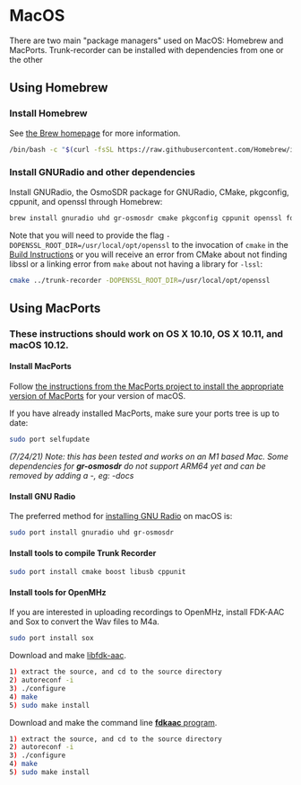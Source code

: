 # MacOS
There are two main "package managers" used on MacOS: Homebrew and MacPorts. Trunk-recorder can be installed with dependencies from one or the other

## Using Homebrew
### Install Homebrew
See [the Brew homepage](https://brew.sh) for more information.
```bash
/bin/bash -c "$(curl -fsSL https://raw.githubusercontent.com/Homebrew/install/master/install.sh)"
```

### Install GNURadio and other dependencies
Install GNURadio, the OsmoSDR package for GNURadio, CMake, pkgconfig, cppunit, and openssl through Homebrew:
```bash
brew install gnuradio uhd gr-osmosdr cmake pkgconfig cppunit openssl fdk-aac-encoder sox
```
Note that you will need to provide the flag `-DOPENSSL_ROOT_DIR=/usr/local/opt/openssl` to the invocation of `cmake` in the [Build Instructions](https://github.com/robotastic/trunk-recorder/wiki/Building-Trunk-Recorder) or you will receive an error from CMake about not finding libssl or a linking error from `make` about not having a library for `-lssl`:
```bash
cmake ../trunk-recorder -DOPENSSL_ROOT_DIR=/usr/local/opt/openssl
```
## Using MacPorts
### These instructions should work on OS X 10.10, OS X 10.11, and macOS 10.12.

#### Install MacPorts 

Follow [the instructions from the MacPorts project to install the appropriate version of MacPorts](https://www.macports.org/install.php) for your version of macOS.

If you have already installed MacPorts, make sure your ports tree is up to date:
```bash
sudo port selfupdate
```

*(7/24/21) Note: this has been tested and works on an M1 based Mac. Some dependencies for **gr-osmosdr** do not support ARM64 yet and can be removed by adding a -, eg: -docs*

#### Install GNU Radio

The preferred method for [installing GNU Radio](http://gnuradio.org/redmine/projects/gnuradio/wiki/InstallingGR) on macOS is: 
 
```bash
sudo port install gnuradio uhd gr-osmosdr
```

#### Install tools to compile Trunk Recorder
```bash
sudo port install cmake boost libusb cppunit
```

#### Install tools for OpenMHz
If you are interested in uploading recordings to OpenMHz, install FDK-AAC and Sox  to convert the Wav files to M4a.
```bash
sudo port install sox
```

Download and make [libfdk-aac](https://github.com/mstorsjo/fdk-aac).
```bash
1) extract the source, and cd to the source directory
2) autoreconf -i
3) ./configure
4) make
5) sudo make install
```

Download and make the command line [**fdkaac** program](https://github.com/nu774/fdkaac).
```bash
1) extract the source, and cd to the source directory
2) autoreconf -i
3) ./configure
4) make
5) sudo make install
```
